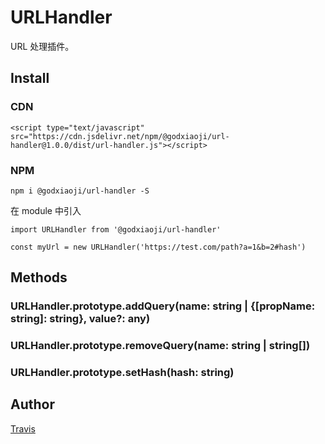 # URLHandler

URL 处理插件。

## Install

### CDN

```
<script type="text/javascript" src="https://cdn.jsdelivr.net/npm/@godxiaoji/url-handler@1.0.0/dist/url-handler.js"></script>
```

### NPM

```
npm i @godxiaoji/url-handler -S
```

在 module 中引入

```
import URLHandler from '@godxiaoji/url-handler'

const myUrl = new URLHandler('https://test.com/path?a=1&b=2#hash')

```

## Methods

### URLHandler.prototype.addQuery(name: string | {[propName: string]: string}, value?: any)

### URLHandler.prototype.removeQuery(name: string | string[])

### URLHandler.prototype.setHash(hash: string)

## Author

[Travis](https://github.com/godxiaoji)
